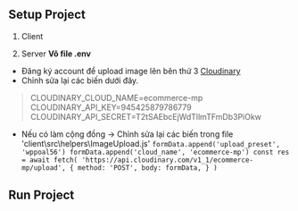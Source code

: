 ## Setup Project
1. Client

2. Server
**Vô file .env**
- Đăng ký account để upload image lên bên thứ 3 [Cloudinary](https://cloudinary.com/users/login)
- Chỉnh sửa lại các biến dưới đây.
> CLOUDINARY_CLOUD_NAME=ecommerce-mp
> CLOUDINARY_API_KEY=945425879786779
> CLOUDINARY_API_SECRET=T2tSAEbcEjWdTllmTFmDb3PiOkw

- Nếu có làm cộng đồng -> Chỉnh sửa lại các biến trong file 'client\src\helpers\ImageUpload.js'
`formData.append('upload_preset', 'wppoal56')
    formData.append('cloud_name', 'ecommerce-mp')
    const res = await fetch(
      'https://api.cloudinary.com/v1_1/ecommerce-mp/upload',
      {
        method: 'POST',
        body: formData,
      }
   )
`
## Run Project

